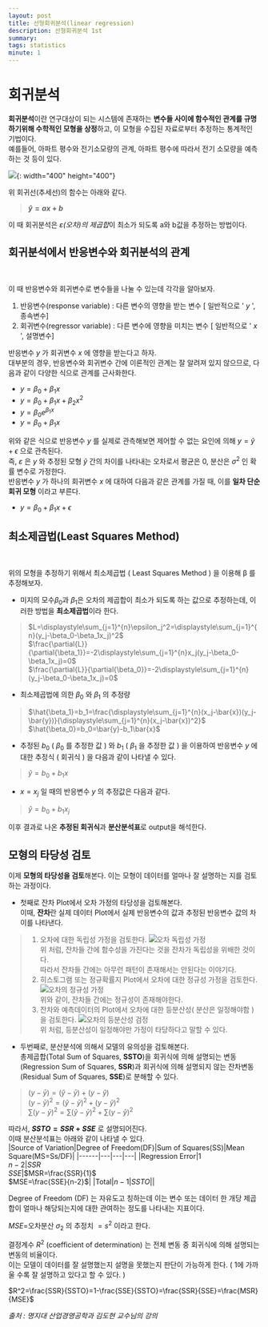 ```yaml
---
layout: post
title: 선형회귀분석(linear regression)
description: 선형회귀분석 1st
summary: 
tags: statistics
minute: 1
---
```


# 회귀분석

**회귀분석**이란 연구대상이 되는 시스템에 존재하는 **변수들 사이에 함수적인 관계를 규명하기위해 수학적인 모형을 상정**하고, 이 모형을 수집된 자료로부터 추정하는 통계적인 기법이다.<br>
예를들어, 아파트 평수와 전기소모량의 관계, 아파트 평수에 따라서 전기 소모량을 예측하는 것 등이 있다.


![](https://user-images.githubusercontent.com/108461006/210494006-9fbce97c-1c1b-45e7-88df-1f66db2e2ab3.png){: width="400" height="400"}


위 회귀선(추세선)의 함수는 아래와 같다.

> **$\hat{y}=ax+b$**

이 때 회귀분석은 *ε(오차)의 제곱합*이 최소가 되도록 a와 b값을 추정하는 방법이다.


## 회귀분석에서 반응변수와 회귀분석의 관계
<br>

이 때 반응변수와 회귀변수로 변수들을 나눌 수 있는데 각각을 알아보자.
1. 반응변수(response variable) : 다른 변수의 영향을 받는 변수 [ 일반적으로 ' $y$ ', 종속변수]
2. 회귀변수(regressor variable) : 다른 변수에 영향을 미치는 변수 [ 일반적으로 ' $x$ ', 설명변수]
  
반응변수 $y$ 가 회귀변수 $x$ 에 영향을 받는다고 하자.<br>
대부분의 경우, 반응변수와 회귀변수 간에 이론적인 관계는 잘 알려져 있지 않으므로, 다음과 같이 다양한 식으로 관계를 근사화한다.
​
- $y=\beta_0+\beta_1x$
- $y=\beta_0+\beta_1x+\beta_2x^2$
- $y=\beta_0e^{\beta_1x}$
- $y=\beta_0+\beta_1x$

위와 같은 식으로 반응변수 $y$ 를 실제로 관측해보면 제어할 수 없는 요인에 의해 $y=\hat{y}+\epsilon$ 
으로 관측된다. <br>
즉, $ε$ 은 $y$ 와 추정된 모형 $ŷ$ 간의 차이를 나타내는 오차로서 평균은 0, 분산은 $\sigma^2$ 인 확률 변수로 가정한다.<br>
반응변수 $y$ 가 하나의 회귀변수 $x$ 에 대하여 다음과 같은 관계를 가질 때, 이를 **일차 단순 회귀 모형** 이라고 부른다.
- $y=\beta_0+\beta_1x+\epsilon$

## 최소제곱법(Least Squares Method)
<br>

위의 모형을 추정하기 위해서 최소제곱법 ( Least Squares Method ) 을 이용해 β 를 추정해보자.<br>

-  미지의 모수$\beta_0$과 $\beta_1$은 오차의 제곱합이 최소가 되도록 하는 값으로 추정하는데, 이러한 방법을 **최소제곱법**이라 한다.
>$L=\displaystyle\sum_{j=1}^{n}\epsilon_j^2=\displaystyle\sum_{j=1}^{n}(y_j-\beta_0-\beta_1x_j)^2$<br>
>$\frac{\partial{L}}{\partial{\beta_1}}=-2\displaystyle\sum_{j=1}^{n}x_j(y_j-\beta_0-\beta_1x_j)=0$<br>
>$\frac{\partial{L}}{\partial{\beta_0}}=-2\displaystyle\sum_{j=1}^{n}(y_j-\beta_0-\beta_1x_j)=0$<br>

- 최소제곱법에 의한 $β_0$ 와 $β_1$ 의 추정량 
>$\hat{\beta_1}=b_1=\frac{\displaystyle\sum_{j=1}^{n}(x_j-\bar{x})(y_j-\bar{y})}{\displaystyle\sum_{j=1}^{n}(x_j-\bar{x})^2}$<br>
>$\hat{\beta_0}=b_0=\bar{y}-b_1\bar{x}$

- 추정된 $b_0$ ( $β_0$ 를 추정한 값 ) 와 $b_1$ ( $β_1$ 을 추정한 값 ) 을 이용하여 반응변수 $y$ 에 대한 추정식 ( 회귀식 ) 을 다음과 같이 나타낼 수 있다.
>$\hat{y}=b_0+b_1x$

- $x = x_j$ 일 때의 반응변수 $y$ 의 추정값은 다음과 같다.
>$\hat{y}=b_0+b_1x_j$


이후 결과로 나온 **추정된 회귀식**과 **분산분석표**로 output을 해석한다.
## 모형의 타당성 검토
이제 **모형의 타당성을 검토**해본다. 이는 모형이 데이터를 얼마나 잘 설명하는 지를 검토하는 과정이다.<br>
- 첫째로 잔차 Plot에서 오차 가정의 타당성을 검토해본다.<br>
이때, **잔차**란 실제 데이터 Plot에서 실제 반응변수의 값과 추정된 반응변수 값의 차이를  나타낸다.
> 1. 오차에 대한 독립성 가정을 검토한다.
![오차 독립성 가정](https://user-images.githubusercontent.com/108461006/210522637-e1b3ab59-9da9-42e3-bcf0-c4d22aa5c714.png)<br>
위 처럼,  잔차들 간에 함수성을 가진다는 것을 잔차가 독립성을 위배한 것이다. <br>
따라서 잔차들 간에는 아무런 패턴이 존재해서는 안된다는 이야기다.
> 2. 히스토그램 또는 정규확률지 Plot에서 오차에 대한 정규성 가정을 검토한다.
​![오차의 정규성 가정](https://user-images.githubusercontent.com/108461006/210523281-192eb31f-985b-433c-bc35-16b50e20b1ed.png)<br>
위와 같이, 잔차들 간에는 정규성이 존재해야한다.
> 3. 잔차와 예측데이터의 Plot에서 오차에 대한 등분산성( 분산은 일정해야함 )을 검토한다.
![오차의 등분산성 검정](https://user-images.githubusercontent.com/108461006/210523502-378570b2-fb1f-4f67-8261-4ef837762c23.png)<br>
위 처럼, 등분산성이 일정해야만 가정이 타당하다고 말할 수 있다. 
- 두번째로, 분산분석에 의해서 모델의 유의성을 검토해본다.<br>
총제곱합(Total Sum of Squares, **SSTO**)을 회귀식에 의해 설명되는 변동(Regression Sum of Squares, **SSR**)과 회귀식에 의해 설명되지 않는 잔차변동(Residual Sum of Squares, **SSE**)로 분해할 수 있다.
> $(y-\bar{y})=(\hat{y}-\bar{y})+(y-\hat{y})$<br>
> $(y-\bar{y})^2=(\hat{y}-\bar{y})^2+(y-\hat{y})^2$<br>
> $\sum(y-\bar{y})^2=\sum(\hat{y}-\bar{y})^2+\sum(y-\hat{y})^2$<br>

따라서, **$SSTO = SSR + SSE$** 로 설명되어진다.<br>
이때 분산분석표는 아래와 같이 나타낼 수 있다.<br>
|Source of Variation|Degree of Freedom(DF)|Sum of Squares(SS)|Mean Square(MS=Ss/DF)|
|------|---|---|---|
|Regression Error|$1$<br>$n-2$|$SSR$<br>$SSE$|$MSR=\frac{SSR}{1}$<br>$MSE=\frac{SSE}{n-2}$|
|Total|$n-1$|$SSTO$||

Degree of Freedom (DF) 는 자유도고 칭하는데 이는 변수 또는 데이터 한 개당 제곱합이 얼마나 해당되는지에 대한 관여하는 정도를 나타내는 지표이다. 

$MSE=$오차분산 $σ_2$ 의 추정치 $=s^2$ 이라고 한다.

결정계수 $R^2$ (coefficient of determination) 는 전체 변동 중 회귀식에 의해 설명되는 변동의 비율이다. 
<br>이는 모델이 데이터를 잘 설명했는지 설명을 못했는지 판단이 가능하게 한다. ( 1에 가까울 수록 잘 설명하고 있다고 할 수 있다. )

$R^2=\frac{SSR}{SSTO}=1-\frac{SSE}{SSTO}=\frac{SSR}{SSE}=\frac{MSR}{MSE}$

 *출처 : 명지대 산업경영공학과 김도현 교수님의 강의*


